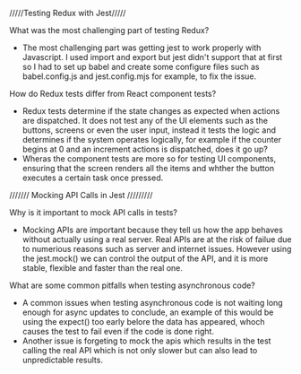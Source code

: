 /////Testing Redux with Jest/////

What was the most challenging part of testing Redux?
- The most challenging part was getting jest to work properly with Javascript. I used import and export but jest didn't support that at first so I had to set up babel and create some configure files such as babel.config.js and jest.config.mjs for example, to fix the issue.  


How do Redux tests differ from React component tests?
- Redux tests determine if the state changes as expected when actions are dispatched. It does not test any of the UI elements such as the buttons, screens or even the user input, instead it tests the logic and determines if the system operates logically, for example if the counter begins at 0 and an increment actions is dispatched, does it go up?
- Wheras the component tests are more so for testing UI components, ensuring that the screen renders all the items and whther the button executes a certain task once pressed. 





/////// Mocking API Calls in Jest /////////

Why is it important to mock API calls in tests?
- Mocking APIs are important because they tell us how the app behaves without actually using a real server. Real APIs are at the risk of failue due to numerious reasons such as server and internet issues. However using the jest.mock() we can control the output of the API, and it is more stable, flexible and faster than the real one. 

What are some common pitfalls when testing asynchronous code?
- A common issues when testing asynchronous code is not waiting long enough for async updates to conclude, an example of this would be using the expect() too early belore the data has appeared, whoch causes the test to fail even if the code is done right. 
- Another issue is forgeting to mock the apis which results in the test calling the real API which is not only slower but can also lead to unpredictable results.  